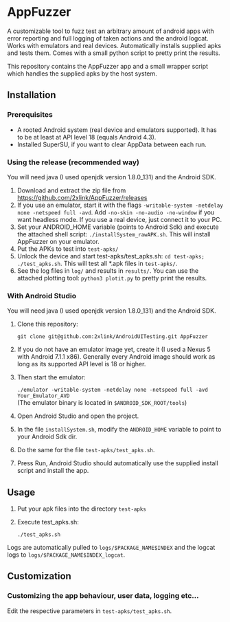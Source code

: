 # AppFuzzer
A customizable tool to fuzz test an arbitrary amount of android apps with error reporting and full logging of taken actions and the android logcat. Works with emulators and real devices. Automatically installs supplied apks and tests them. Comes with a small python script to pretty print the results.

This repository contains the AppFuzzer app and a small wrapper script which handles the supplied apks by the host system.

## Installation
### Prerequisites
- A rooted Android system (real device and emulators supported). It has to be at least at API level 18 (equals Android 4.3).
- Installed SuperSU, if you want to clear AppData between each run.

### Using the release (recommended way)
You will need java (I used openjdk version 1.8.0_131) and the Android SDK.
1. Download and extract the zip file from https://github.com/2xlink/AppFuzzer/releases
2. If you use an emulator, start it with the flags `-writable-system -netdelay none -netspeed full -avd`. Add `-no-skin -no-audio -no-window` if you want headless mode. If you use a real device, just connect it to your PC.
3. Set your ANDROID_HOME variable (points to Android Sdk) and execute the attached shell script: `./installSystem_rawAPK.sh`. This will install AppFuzzer on your emulator.
4. Put the APKs to test into `test-apks/`
5. Unlock the device and start test-apks/test_apks.sh: `cd test-apks; ./test_apks.sh`. This will test all *.apk files in `test-apks/`.
6. See the log files in `log/` and results in `results/`. You can use the attached plotting tool: `python3 plotit.py` to pretty print the results.

### With Android Studio
You will need java (I used openjdk version 1.8.0_131) and the Android SDK.
1. Clone this repository:

    ```git clone git@github.com:2xlink/AndroidUITesting.git AppFuzzer```
1. If you do not have an emulator image yet, create it (I used a Nexus 5 with Android 7.1.1 x86). Generally every Android image should work as long as its supported API level is 18 or higher.
1. Then start the emulator:

    ```./emulator -writable-system -netdelay none -netspeed full -avd Your_Emulator_AVD```  
    (The emulator binary is located in `$ANDROID_SDK_ROOT/tools`)
1. Open Android Studio and open the project.
1. In the file `installSystem.sh`, modify the `ANDROID_HOME` variable to point to your Android Sdk dir.
1. Do the same for the file `test-apks/test_apks.sh`.
1. Press Run, Android Studio should automatically use the supplied install script and install the app.

## Usage
1. Put your apk files into the directory `test-apks`
1. Execute test_apks.sh:

    ```./test_apks.sh```

Logs are automatically pulled to `logs/$PACKAGE_NAME$INDEX` and the logcat logs to `logs/$PACKAGE_NAME$INDEX_logcat`.

## Customization
### Customizing the app behaviour, user data, logging etc...
Edit the respective parameters in `test-apks/test_apks.sh`.

<!-- ## Known issues -->


<!-- ## Notes -->
